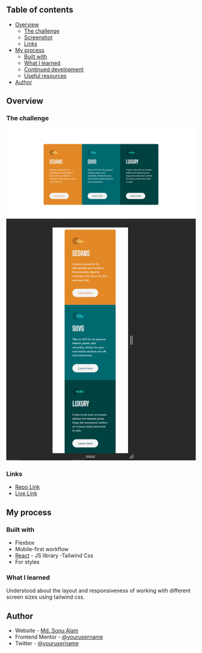 ## Table of contents

- [Overview](#overview)
  - [The challenge](#the-challenge)
  - [Screenshot](#screenshot)
  - [Links](#links)
- [My process](#my-process)
  - [Built with](#built-with)
  - [What I learned](#what-i-learned)
  - [Continued development](#continued-development)
  - [Useful resources](#useful-resources)
- [Author](#author)

## Overview

### The challenge

![Desktop](./public//desktop.png)
![Mobile](./public//mobile.png)

### Links

- [Repo Link](https://github.com/Sonualam-bot/3-column-preview-card-component)
- [Live Link](https://3-column-preview-card-component.vercel.app/)

## My process

### Built with

- Flexbox
- Mobile-first workflow
- [React](https://reactjs.org/) - JS library
  -Tailwind Css
- For styles

### What I learned

Understood about the layout and responsiveness of working with different screen sizes using tailwind css.

## Author

- Website - [Md. Sonu Alam](https://renon-portfolio-kappa-one.vercel.app/)
- Frontend Mentor - [@yourusername](https://www.frontendmentor.io/profile/yourusername)
- Twitter - [@yourusername](https://twitter.com/muhammadsonu15)
